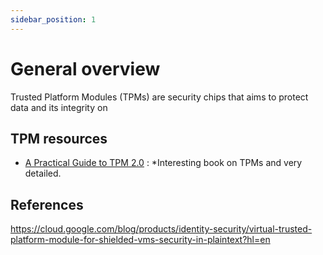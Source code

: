 ```yaml
---
sidebar_position: 1
---
```



# General overview

Trusted Platform Modules (TPMs) are security chips that aims to protect data and its integrity on 

## TPM resources 

- [A Practical Guide to TPM 2.0](https://link.springer.com/book/10.1007/978-1-4302-6584-9) : *Interesting book on TPMs and very detailed. 




## References
https://cloud.google.com/blog/products/identity-security/virtual-trusted-platform-module-for-shielded-vms-security-in-plaintext?hl=en

